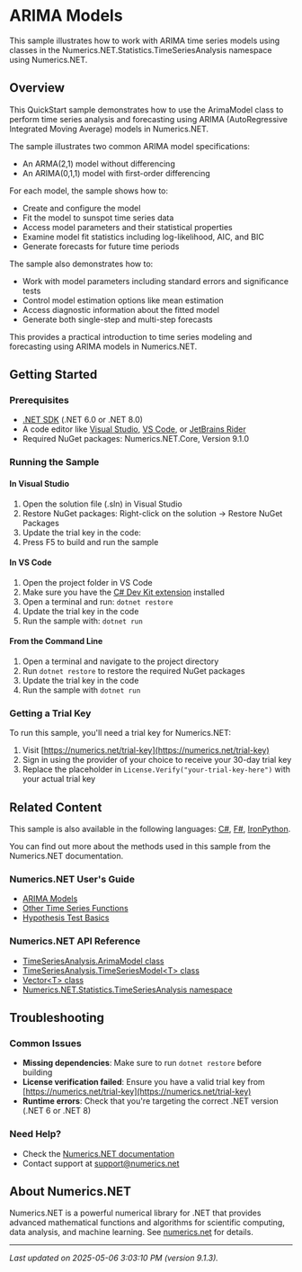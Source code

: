 # ARIMA Models

This sample illustrates how to work with ARIMA time series models using classes in the Numerics.NET.Statistics.TimeSeriesAnalysis namespace using Numerics.NET.

## Overview

This QuickStart sample demonstrates how to use the ArimaModel class to perform time series analysis and 
forecasting using ARIMA (AutoRegressive Integrated Moving Average) models in Numerics.NET.

The sample illustrates two common ARIMA model specifications:
- An ARMA(2,1) model without differencing
- An ARIMA(0,1,1) model with first-order differencing

For each model, the sample shows how to:
- Create and configure the model
- Fit the model to sunspot time series data
- Access model parameters and their statistical properties
- Examine model fit statistics including log-likelihood, AIC, and BIC
- Generate forecasts for future time periods

The sample also demonstrates how to:
- Work with model parameters including standard errors and significance tests
- Control model estimation options like mean estimation
- Access diagnostic information about the fitted model
- Generate both single-step and multi-step forecasts

This provides a practical introduction to time series modeling and forecasting using ARIMA models in 
Numerics.NET.


## Getting Started

### Prerequisites

- [.NET SDK](https://dotnet.microsoft.com/download) (.NET 6.0 or .NET 8.0)
- A code editor like [Visual Studio](https://visualstudio.microsoft.com/), [VS Code](https://code.visualstudio.com/), or [JetBrains Rider](https://www.jetbrains.com/rider/)
- Required NuGet packages: Numerics.NET.Core, Version 9.1.0

### Running the Sample

#### In Visual Studio
1. Open the solution file (.sln) in Visual Studio
2. Restore NuGet packages: Right-click on the solution → Restore NuGet Packages
3. Update the trial key in the code:
4. Press F5 to build and run the sample

#### In VS Code

1. Open the project folder in VS Code
2. Make sure you have the [C# Dev Kit extension](https://marketplace.visualstudio.com/items?itemName=ms-dotnettools.csdevkit) installed
3. Open a terminal and run: `dotnet restore`
4. Update the trial key in the code 
5. Run the sample with: `dotnet run`

#### From the Command Line

1. Open a terminal and navigate to the project directory
2. Run `dotnet restore` to restore the required NuGet packages
3. Update the trial key in the code
4. Run the sample with `dotnet run`

### Getting a Trial Key

To run this sample, you'll need a trial key for Numerics.NET:

1. Visit [https://numerics.net/trial-key](https://numerics.net/trial-key)
2. Sign in using the provider of your choice to receive your 30-day trial key
3. Replace the placeholder in `License.Verify("your-trial-key-here")` with your actual trial key

## Related Content

This sample is also available in the following languages: 
[C#](https://github.com/NumericsDotNet/quickstart-csharp/tree/net6.0/statistics/time-series-analysis/arima-models), [F#](https://github.com/NumericsDotNet/quickstart-fsharp/tree/net6.0/statistics/time-series-analysis/arima-models), [IronPython](https://github.com/NumericsDotNet/quickstart-ironpython/tree/net6.0/statistics/time-series-analysis/arima-models).

You can find out more about the methods used in this sample from the Numerics.NET documentation.

### Numerics.NET User's Guide

- [ARIMA Models](https://numerics.net/documentation/latest/statistics/time-series-analysis/arima-models)
- [Other Time Series Functions](https://numerics.net/documentation/latest/statistics/time-series-analysis/other-time-series-functions)
- [Hypothesis Test Basics](https://numerics.net/documentation/latest/statistics/hypothesis-tests/hypothesis-test-basics)

### Numerics.NET API Reference

- [TimeSeriesAnalysis.ArimaModel class](https://numerics.net/documentation/latest/reference/numerics.net.statistics.timeseriesanalysis.arimamodel)
- [TimeSeriesAnalysis.TimeSeriesModel&lt;T&gt; class](https://numerics.net/documentation/latest/reference/numerics.net.statistics.timeseriesanalysis.timeseriesmodel-1)
- [Vector&lt;T&gt; class](https://numerics.net/documentation/latest/reference/numerics.net.vector-1)
- [Numerics.NET.Statistics.TimeSeriesAnalysis namespace](https://numerics.net/documentation/latest/reference/numerics.net.statistics.timeseriesanalysis)


## Troubleshooting

### Common Issues

- **Missing dependencies**: Make sure to run `dotnet restore` before building
- **License verification failed**: Ensure you have a valid trial key from [https://numerics.net/trial-key](https://numerics.net/trial-key)
- **Runtime errors**: Check that you're targeting the correct .NET version (.NET 6 or .NET 8)

### Need Help?

- Check the [Numerics.NET documentation](https://numerics.net/documentation/)
- Contact support at [support@numerics.net](mailto:support@numerics.net?subject=ArimaModels%20QuickStart%20Sample%20%28Visual+Basic%29)

## About Numerics.NET

Numerics.NET is a powerful numerical library for .NET that provides advanced mathematical 
functions and algorithms for scientific computing, data analysis, and machine learning.
See [numerics.net](https://numerics.net) for details.

---

_Last updated on 2025-05-06 3:03:10 PM (version 9.1.3)._
